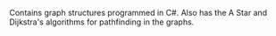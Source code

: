 Contains graph structures programmed in C#. Also has the A Star and Dijkstra's algorithms for pathfinding in the graphs.

